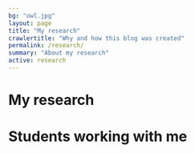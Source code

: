 ```yaml
---
bg: "owl.jpg"
layout: page
title: "My research"
crawlertitle: "Why and how this blog was created"
permalink: /research/
summary: "About my research"
active: research
---
```


# My research


# Students working with me

